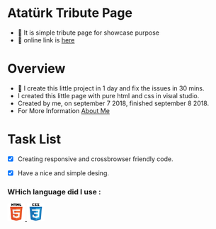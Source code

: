 # Atatürk Tribute Page


- 🌱 It is simple tribute page for showcase purpose 
- 💬 online link is <a href="https://devil1cal.github.io/Ataturk-Tribute-Page/" target="_blank">here</a>


# Overview
- 🚧 I create this little project in 1 day and fix the issues in 30 mins. 
- I created this little page with pure html and css in visıal studio.
- Created by me, on september 7 2018, finished september 8 2018.
- For More Information <a href="https://www.linkedin.com/in/damlaumar/">About Me</a>


# Task List
- [x] Creating responsive and crossbrowser friendly code.
- [x] Have a nice and simple desing. 


<h3 align="left">WHich language did I use :</h3>
<p align="left"> 
  <a href="https://www.w3.org/html/" target="_blank" rel="noreferrer" alt="html"> 
    <img src="https://raw.githubusercontent.com/devicons/devicon/master/icons/html5/html5-original-wordmark.svg" alt="html5" width="40" height="40"/> </a> 
  <a href="https://www.w3schools.com/css/" target="_blank" rel="noreferrer" alt="css3"> 
    <img src="https://raw.githubusercontent.com/devicons/devicon/master/icons/css3/css3-original-wordmark.svg" alt="css3" width="40" height="40"/> </a> 
</p>
